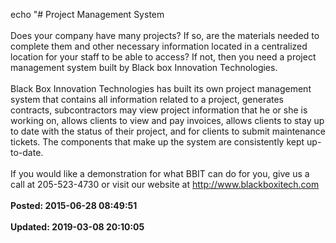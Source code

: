 echo "# Project Management System<br /><br />Does your company have many projects?  If so, are the materials needed to complete them and other necessary information located in a centralized location for your staff to be able to access?  If not, then you need a project management system built by Black box Innovation Technologies. <br /><br />Black Box Innovation Technologies has built its own project management system that contains all information related to a project, generates contracts, subcontractors may view project information that he or she is working on, allows clients to view and pay invoices, allows clients to stay up to date with the status of their project, and for clients to submit maintenance tickets.  The components that make up the system are consistently kept up-to-date.<br /><br />If you would like a demonstration for what BBIT can do for you, give us a call at 205-523-4730 or visit our website at http://www.blackboxitech.com<br /><br />**Posted: 2015-06-28 08:49:51**<br /><br />**Updated: 2019-03-08 20:10:05**<br /><br />
